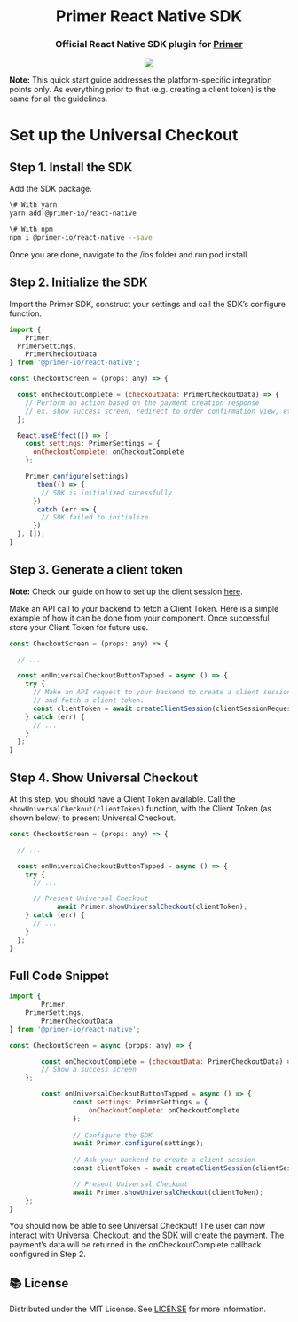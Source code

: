 <h1 align="center">Primer React Native SDK</h1>

<h3 align="center">

Official React Native SDK plugin for [Primer](https://primer.io)

</h3>

<p align="center">
<img src="https://img.shields.io/npm/v/@primer-io/react-native" />
</p>

**Note:** This quick start guide addresses the platform-specific integration points only. As everything prior to that (e.g. creating a client token) is the same for all the guidelines.

# Set up the Universal Checkout

## Step 1. Install the SDK

Add the SDK package.

```sh
\# With yarn
yarn add @primer-io/react-native

\# With npm
npm i @primer-io/react-native --save
```

Once you are done, navigate to the \/ios folder and run pod install.

## Step 2. Initialize the SDK

Import the Primer SDK, construct your settings and call the SDK’s configure function.

```js
import {
	Primer,  
  PrimerSettings,
	PrimerCheckoutData
} from '@primer-io/react-native';

const CheckoutScreen = (props: any) => {

  const onCheckoutComplete = (checkoutData: PrimerCheckoutData) => {
    // Perform an action based on the payment creation response
    // ex. show success screen, redirect to order confirmation view, etc.
  };

  React.useEffect(() => {
    const settings: PrimerSettings = {
      onCheckoutComplete: onCheckoutComplete
    };

    Primer.configure(settings)
      .then(() => {
        // SDK is initialized sucessfully
      })
      .catch (err => {
        // SDK failed to initialize
      })
  }, []);
}
```

## Step 3. Generate a client token

**Note:** Check our guide on how to set up the client session [here](https://primer.io/docs/accept-payments/manage-client-sessions).

Make an API call to your backend to fetch a Client Token. Here is a simple example of how it can be done from your component. Once successful store your Client Token for future use.

```js
const CheckoutScreen = (props: any) => {

  // ...

  const onUniversalCheckoutButtonTapped = async () => {
    try {
      // Make an API request to your backend to create a client session
      // and fetch a client token.
      const clientToken = await createClientSession(clientSessionRequestParams);
    } catch (err) {
      // ...
    }
  };
}
```

## Step 4. Show Universal Checkout

At this step, you should have a Client Token available. Call the `showUniversalCheckout(clientToken)` function, with the Client Token (as shown below) to present Universal Checkout.

```js
const CheckoutScreen = (props: any) => {

  // ...

  const onUniversalCheckoutButtonTapped = async () => {
    try {
      // ...

      // Present Universal Checkout
			await Primer.showUniversalCheckout(clientToken);
    } catch (err) {
      // ...
    }
  };
}
```

## Full Code Snippet

```js
import {
		Primer,  
    PrimerSettings,
		PrimerCheckoutData
} from '@primer-io/react-native';

const CheckoutScreen = async (props: any) => {

		const onCheckoutComplete = (checkoutData: PrimerCheckoutData) => {
        // Show a success screen
    };

		const onUniversalCheckoutButtonTapped = async () => {
				const settings: PrimerSettings = {
				    onCheckoutComplete: onCheckoutComplete
				};
				
				// Configure the SDK
				await Primer.configure(settings);
		
				// Ask your backend to create a client session
				const clientToken = await createClientSession(clientSessionRequestParams);

				// Present Universal Checkout
				await Primer.showUniversalCheckout(clientToken);
    };
}
```

You should now be able to see Universal Checkout! The user can now interact with Universal Checkout, and the SDK will create the payment. The payment’s data will be returned in the onCheckoutComplete callback configured in Step 2. 

## 📚 License

Distributed under the MIT License. See [LICENSE](./LICENSE) for more information.
